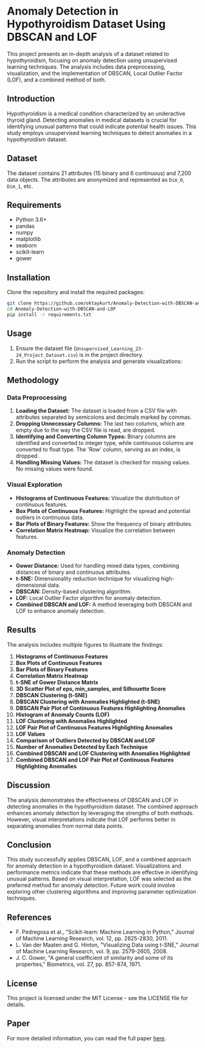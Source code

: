 
# Anomaly Detection in Hypothyroidism Dataset Using DBSCAN and LOF

This project presents an in-depth analysis of a dataset related to hypothyroidism, focusing on anomaly detection using unsupervised learning techniques. The analysis includes data preprocessing, visualization, and the implementation of DBSCAN, Local Outlier Factor (LOF), and a combined method of both.

## Introduction
Hypothyroidism is a medical condition characterized by an underactive thyroid gland. Detecting anomalies in medical datasets is crucial for identifying unusual patterns that could indicate potential health issues. This study employs unsupervised learning techniques to detect anomalies in a hypothyroidism dataset.

## Dataset
The dataset contains 21 attributes (15 binary and 6 continuous) and 7,200 data objects. The attributes are anonymized and represented as `Dim_0`, `Dim_1`, etc.

## Requirements
- Python 3.6+
- pandas
- numpy
- matplotlib
- seaborn
- scikit-learn
- gower

## Installation
Clone the repository and install the required packages:

```bash
git clone https://github.com/oktaykurt/Anomaly-Detection-with-DBSCAN-and-LOF.git
cd Anomaly-Detection-with-DBSCAN-and-LOF
pip install -r requirements.txt
```

## Usage
1. Ensure the dataset file (`Unsupervised_Learning_23-24_Project_Dataset.csv`) is in the project directory.
2. Run the script to perform the analysis and generate visualizations:


## Methodology

### Data Preprocessing
1. **Loading the Dataset:** The dataset is loaded from a CSV file with attributes separated by semicolons and decimals marked by commas.
2. **Dropping Unnecessary Columns:** The last two columns, which are empty due to the way the CSV file is read, are dropped.
3. **Identifying and Converting Column Types:** Binary columns are identified and converted to integer type, while continuous columns are converted to float type. The 'Row' column, serving as an index, is dropped.
4. **Handling Missing Values:** The dataset is checked for missing values. No missing values were found.

### Visual Exploration
- **Histograms of Continuous Features:** Visualize the distribution of continuous features.
- **Box Plots of Continuous Features:** Highlight the spread and potential outliers in continuous data.
- **Bar Plots of Binary Features:** Show the frequency of binary attributes.
- **Correlation Matrix Heatmap:** Visualize the correlation between features.

### Anomaly Detection
- **Gower Distance:** Used for handling mixed data types, combining distances of binary and continuous attributes.
- **t-SNE:** Dimensionality reduction technique for visualizing high-dimensional data.
- **DBSCAN:** Density-based clustering algorithm.
- **LOF:** Local Outlier Factor algorithm for anomaly detection.
- **Combined DBSCAN and LOF:** A method leveraging both DBSCAN and LOF to enhance anomaly detection.

## Results
The analysis includes multiple figures to illustrate the findings:
1. **Histograms of Continuous Features**
2. **Box Plots of Continuous Features**
3. **Bar Plots of Binary Features**
4. **Correlation Matrix Heatmap**
5. **t-SNE of Gower Distance Matrix**
6. **3D Scatter Plot of eps, min\_samples, and Silhouette Score**
7. **DBSCAN Clustering (t-SNE)**
8. **DBSCAN Clustering with Anomalies Highlighted (t-SNE)**
9. **DBSCAN Pair Plot of Continuous Features Highlighting Anomalies**
10. **Histogram of Anomaly Counts (LOF)**
11. **LOF Clustering with Anomalies Highlighted**
12. **LOF Pair Plot of Continuous Features Highlighting Anomalies**
13. **LOF Values**
14. **Comparison of Outliers Detected by DBSCAN and LOF**
15. **Number of Anomalies Detected by Each Technique**
16. **Combined DBSCAN and LOF Clustering with Anomalies Highlighted**
17. **Combined DBSCAN and LOF Pair Plot of Continuous Features Highlighting Anomalies**

## Discussion
The analysis demonstrates the effectiveness of DBSCAN and LOF in detecting anomalies in the hypothyroidism dataset. The combined approach enhances anomaly detection by leveraging the strengths of both methods. However, visual interpretations indicate that LOF performs better in separating anomalies from normal data points.

## Conclusion
This study successfully applies DBSCAN, LOF, and a combined approach for anomaly detection in a hypothyroidism dataset. Visualizations and performance metrics indicate that these methods are effective in identifying unusual patterns. Based on visual interpretation, LOF was selected as the preferred method for anomaly detection. Future work could involve exploring other clustering algorithms and improving parameter optimization techniques.

## References
- F. Pedregosa et al., "Scikit-learn: Machine Learning in Python," Journal of Machine Learning Research, vol. 12, pp. 2825-2830, 2011.
- L. Van der Maaten and G. Hinton, "Visualizing Data using t-SNE," Journal of Machine Learning Research, vol. 9, pp. 2579-2605, 2008.
- J. C. Gower, "A general coefficient of similarity and some of its properties," Biometrics, vol. 27, pp. 857-874, 1971.

## License
This project is licensed under the MIT License - see the LICENSE file for details.

## Paper
For more detailed information, you can read the full paper [here](https://github.com/oktaykurt/Anomaly-Detection-with-DBSCAN-and-LOF/blob/7a5fd4210129ab5474deaf995e5862d9211b7b20/Anomaly%20Detection%20in%20Hypothyroidism%20Dataset%20Using%20DBSCAN%20and%20LOF.pdf).


